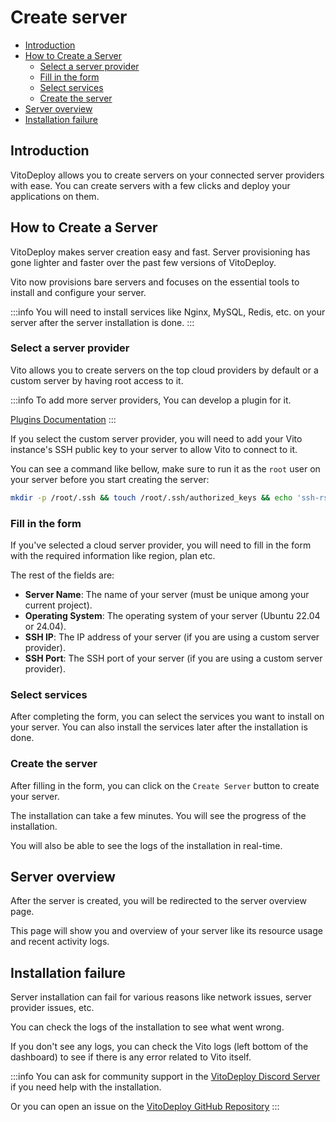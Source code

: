 # Create server

- [Introduction](#introduction)
- [How to Create a Server](#how-to-create-a-server)
  - [Select a server provider](#select-a-server-provider)
  - [Fill in the form](#fill-in-the-form)
  - [Select services](#select-services)
  - [Create the server](#create-the-server)
- [Server overview](#server-overview)
- [Installation failure](#installation-failure)

## Introduction

VitoDeploy allows you to create servers on your connected server providers with ease. You can create servers with a few
clicks and deploy your applications on them.

## How to Create a Server

VitoDeploy makes server creation easy and fast. Server provisioning has gone lighter and faster over the past few versions of VitoDeploy.

Vito now provisions bare servers and focuses on the essential tools to install and configure your server.

:::info
You will need to install services like Nginx, MySQL, Redis, etc. on your server after the server installation is done.
:::

### Select a server provider

Vito allows you to create servers on the top cloud providers by default or a custom server by having root access to it.

:::info
To add more server providers, You can develop a plugin for it.

[Plugins Documentation](../plugins.md)
:::

If you select the custom server provider, you will need to add your Vito instance's SSH public key to your server to allow Vito to connect to it.

You can see a command like bellow, make sure to run it as the `root` user on your server before you start creating the server:

```sh
mkdir -p /root/.ssh && touch /root/.ssh/authorized_keys && echo 'ssh-rsa XXXXXXXXXXXXXXXXXXXXXX' >> /root/.ssh/authorized_keys
```

### Fill in the form

If you've selected a cloud server provider, you will need to fill in the form with the required information like region, plan etc.

The rest of the fields are:

- **Server Name**: The name of your server (must be unique among your current project).
- **Operating System**: The operating system of your server (Ubuntu 22.04 or 24.04).
- **SSH IP**: The IP address of your server (if you are using a custom server provider).
- **SSH Port**: The SSH port of your server (if you are using a custom server provider).

### Select services

After completing the form, you can select the services you want to install on your server. You can also install the services later after the installation is done.

### Create the server

After filling in the form, you can click on the `Create Server` button to create your server.

The installation can take a few minutes. You will see the progress of the installation.

You will also be able to see the logs of the installation in real-time.

## Server overview

After the server is created, you will be redirected to the server overview page.

This page will show you and overview of your server like its resource usage and recent activity logs.

## Installation failure

Server installation can fail for various reasons like network issues, server provider issues, etc.

You can check the logs of the installation to see what went wrong.

If you don't see any logs, you can check the Vito logs (left bottom of the dashboard) to see if there is any error related to Vito itself.

:::info
You can ask for community support in the [VitoDeploy Discord Server](https://discord.com/invite/uZeeHZZnm5) if you need help with the installation.

Or you can open an issue on the [VitoDeploy GitHub Repository](https://github.com/vitodeploy/vito)
:::

